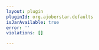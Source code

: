 ```yaml
---
layout: plugin
pluginId: org.ajoberstar.defaults
isJarAvailable: true
error: ''
violations: []

---
```


